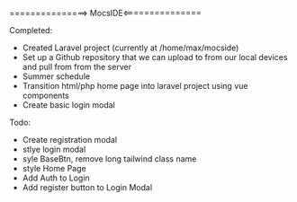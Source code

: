 ===============> MocsIDE<===============

Completed:

* Created Laravel project (currently at /home/max/mocside)
* Set up a Github repository that we can upload to from our local devices and pull from from the server
* Summer schedule
* Transition html/php home page into laravel project using vue components
* Create basic login modal

Todo:


* Create registration modal
* stlye login modal
* syle BaseBtn, remove long tailwind class name
* style Home Page
* Add Auth to Login
* Add register button to Login Modal

